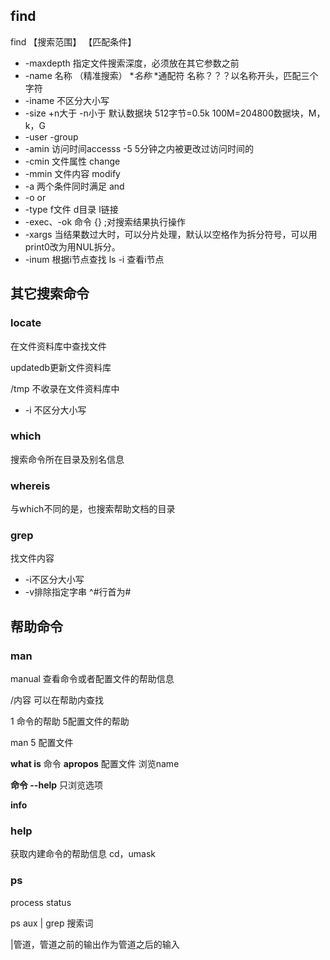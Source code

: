 ## find

find 【搜索范围】 【匹配条件】

- -maxdepth 指定文件搜索深度，必须放在其它参数之前
- -name 名称 （精准搜索）    **名称* *通配符  名称？？？以名称开头，匹配三个字符
- -iname 不区分大小写
- -size  +n大于 -n小于  默认数据块 512字节=0.5k 100M=204800数据块，M，k，G
- -user  -group
- -amin 访问时间accesss  -5 5分钟之内被更改过访问时间的
- -cmin 文件属性 change
- -mmin 文件内容 modify
- -a 两个条件同时满足 and
- -o or
- -type   f文件  d目录 l链接
- -exec、-ok 命令 {} \;对搜索结果执行操作
- -xargs 当结果数过大时，可以分片处理，默认以空格作为拆分符号，可以用print0改为用NUL拆分。
- -inum 根据i节点查找  ls -i 查看i节点

## 其它搜索命令

### locate

在文件资料库中查找文件

updatedb更新文件资料库

/tmp 不收录在文件资料库中

- -i  不区分大小写

### which

搜索命令所在目录及别名信息

### whereis

与which不同的是，也搜索帮助文档的目录

### grep

找文件内容 

- -i不区分大小写
- -v排除指定字串    ^#行首为#

## 帮助命令

### man

manual 查看命令或者配置文件的帮助信息

/内容 可以在帮助内查找

1 命令的帮助  5配置文件的帮助

man 5 配置文件

**what is** 命令    **apropos** 配置文件   浏览name

**命令 --help**  只浏览选项

**info**

### help

获取内建命令的帮助信息    cd，umask

### ps

process status

ps  aux | grep 搜索词

|管道，管道之前的输出作为管道之后的输入

